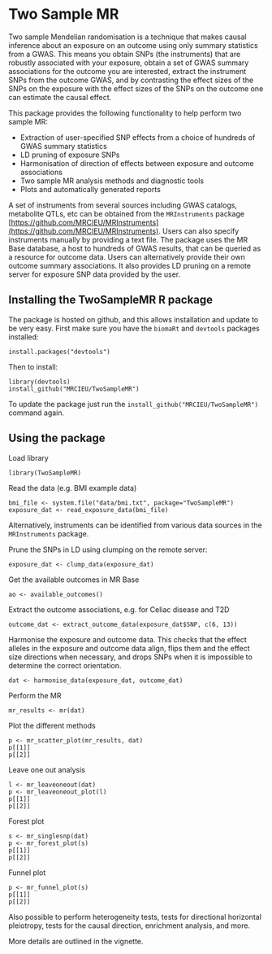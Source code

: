 # Two Sample MR

Two sample Mendelian randomisation is a technique that makes causal inference about an exposure on an outcome using only summary statistics from a GWAS. This means you obtain SNPs (the instruments) that are robustly associated with your exposure, obtain a set of GWAS summary associations for the outcome you are interested, extract the instrument SNPs from the outcome GWAS, and by contrasting the effect sizes of the SNPs on the exposure with the effect sizes of the SNPs on the outcome one can estimate the causal effect.

This package provides the following functionality to help perform two sample MR:

- Extraction of user-specified SNP effects from a choice of hundreds of GWAS summary statistics
- LD pruning of exposure SNPs
- Harmonisation of direction of effects between exposure and outcome associations
- Two sample MR analysis methods and diagnostic tools
- Plots and automatically generated reports

A set of instruments from several sources including GWAS catalogs, metabolite QTLs, etc can be obtained from the `MRInstruments` package [https://github.com/MRCIEU/MRInstruments](https://github.com/MRCIEU/MRInstruments). Users can also specify instruments manually by providing a text file. The package uses the MR Base database, a host to hundreds of GWAS results, that can be queried as a resource for outcome data. Users can alternatively provide their own outcome summary associations. It also provides LD pruning on a remote server for exposure SNP data provided by the user. 

## Installing the TwoSampleMR R package

The package is hosted on github, and this allows installation and update to be very easy. First make sure you have the `biomaRt` and `devtools` packages installed:

    install.packages("devtools")

Then to install:

    library(devtools)
    install_github("MRCIEU/TwoSampleMR")

To update the package just run the `install_github("MRCIEU/TwoSampleMR")` command again.


## Using the package

Load library

    library(TwoSampleMR)

Read the data (e.g. BMI example data)

    bmi_file <- system.file("data/bmi.txt", package="TwoSampleMR")
    exposure_dat <- read_exposure_data(bmi_file)

Alternatively, instruments can be identified from various data sources in the `MRInstruments` package.

Prune the SNPs in LD using clumping on the remote server:

    exposure_dat <- clump_data(exposure_dat)

Get the available outcomes in MR Base

    ao <- available_outcomes()

Extract the outcome associations, e.g. for Celiac disease and T2D
    
    outcome_dat <- extract_outcome_data(exposure_dat$SNP, c(6, 13))

Harmonise the exposure and outcome data. This checks that the effect alleles in the exposure and outcome data align, flips them and the effect size directions when necessary, and drops SNPs when it is impossible to determine the correct orientation.
    
    dat <- harmonise_data(exposure_dat, outcome_dat)

Perform the MR
    
    mr_results <- mr(dat)

Plot the different methods

    p <- mr_scatter_plot(mr_results, dat)
    p[[1]]
    p[[2]]

Leave one out analysis

    l <- mr_leaveoneout(dat)
    p <- mr_leaveoneout_plot(l)
    p[[1]]
    p[[2]]

Forest plot

    s <- mr_singlesnp(dat)
    p <- mr_forest_plot(s)
    p[[1]]
    p[[2]]

Funnel plot

    p <- mr_funnel_plot(s)
    p[[1]]
    p[[2]]

Also possible to perform heterogeneity tests, tests for directional horizontal pleiotropy, tests for the causal direction, enrichment analysis, and more.

More details are outlined in the vignette.
